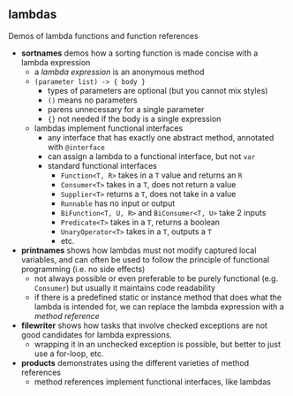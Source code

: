 ## lambdas
Demos of lambda functions and function references

* **sortnames** demos how a sorting function is made concise with a lambda expression
  * a *lambda expression* is an anonymous method
  * `(parameter list) -> { body }`
    * types of parameters are optional (but you cannot mix styles)
    * `()` means no parameters
    * parens unnecessary for a single parameter
    * `{}` not needed if the body is a single expression
  * lambdas implement functional interfaces
    * any interface that has exactly one abstract method, annotated with `@interface`
    * can assign a lambda to a functional interface, but not `var`
    * standard functional interfaces
      * `Function<T, R>` takes in a `T` value and returns an `R`
      * `Consumer<T>` takes in a `T`, does not return a value
      * `Supplier<T>` returns a `T`, does not take in a value
      * `Runnable` has no input or output
      * `BiFunction<T, U, R>` and `BiConsumer<T, U>` take 2 inputs
      * `Predicate<T>` takes in a `T`, returns a boolean
      * `UnaryOperator<T>` takes in a `T`, outputs a `T`
      * etc.
* **printnames** shows how lambdas must not modify captured local variables, and can often be used to follow the principle of functional programming (i.e. no side effects)
  * not always possible or even preferable to be purely functional (e.g. `Consumer`) but usually it maintains code readability
  * if there is a predefined static or instance method that does what the lambda is intended for, we can replace the lambda expression with a *method reference*
* **filewriter** shows how tasks that involve checked exceptions are not good candidates for lambda expressions.
  * wrapping it in an unchecked exception is possible, but better to just use a for-loop, etc.
* **products** demonstrates using the different varieties of method references
  * method references implement functional interfaces, like lambdas